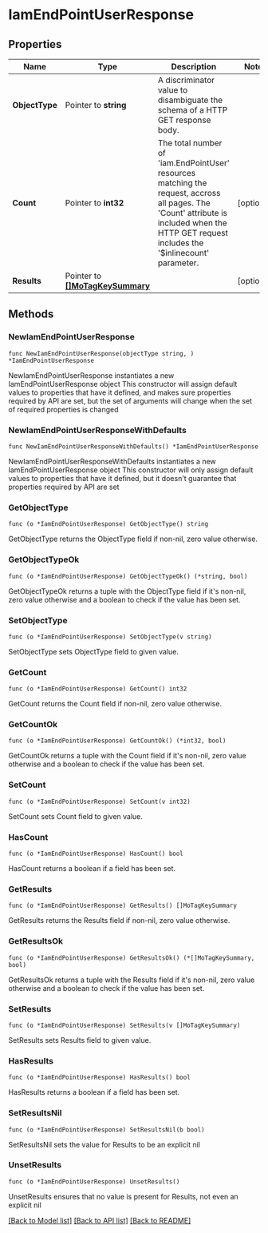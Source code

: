 # IamEndPointUserResponse

## Properties

Name | Type | Description | Notes
------------ | ------------- | ------------- | -------------
**ObjectType** | Pointer to **string** | A discriminator value to disambiguate the schema of a HTTP GET response body. | 
**Count** | Pointer to **int32** | The total number of &#39;iam.EndPointUser&#39; resources matching the request, accross all pages. The &#39;Count&#39; attribute is included when the HTTP GET request includes the &#39;$inlinecount&#39; parameter. | [optional] 
**Results** | Pointer to [**[]MoTagKeySummary**](mo.TagKeySummary.md) |  | [optional] 

## Methods

### NewIamEndPointUserResponse

`func NewIamEndPointUserResponse(objectType string, ) *IamEndPointUserResponse`

NewIamEndPointUserResponse instantiates a new IamEndPointUserResponse object
This constructor will assign default values to properties that have it defined,
and makes sure properties required by API are set, but the set of arguments
will change when the set of required properties is changed

### NewIamEndPointUserResponseWithDefaults

`func NewIamEndPointUserResponseWithDefaults() *IamEndPointUserResponse`

NewIamEndPointUserResponseWithDefaults instantiates a new IamEndPointUserResponse object
This constructor will only assign default values to properties that have it defined,
but it doesn't guarantee that properties required by API are set

### GetObjectType

`func (o *IamEndPointUserResponse) GetObjectType() string`

GetObjectType returns the ObjectType field if non-nil, zero value otherwise.

### GetObjectTypeOk

`func (o *IamEndPointUserResponse) GetObjectTypeOk() (*string, bool)`

GetObjectTypeOk returns a tuple with the ObjectType field if it's non-nil, zero value otherwise
and a boolean to check if the value has been set.

### SetObjectType

`func (o *IamEndPointUserResponse) SetObjectType(v string)`

SetObjectType sets ObjectType field to given value.


### GetCount

`func (o *IamEndPointUserResponse) GetCount() int32`

GetCount returns the Count field if non-nil, zero value otherwise.

### GetCountOk

`func (o *IamEndPointUserResponse) GetCountOk() (*int32, bool)`

GetCountOk returns a tuple with the Count field if it's non-nil, zero value otherwise
and a boolean to check if the value has been set.

### SetCount

`func (o *IamEndPointUserResponse) SetCount(v int32)`

SetCount sets Count field to given value.

### HasCount

`func (o *IamEndPointUserResponse) HasCount() bool`

HasCount returns a boolean if a field has been set.

### GetResults

`func (o *IamEndPointUserResponse) GetResults() []MoTagKeySummary`

GetResults returns the Results field if non-nil, zero value otherwise.

### GetResultsOk

`func (o *IamEndPointUserResponse) GetResultsOk() (*[]MoTagKeySummary, bool)`

GetResultsOk returns a tuple with the Results field if it's non-nil, zero value otherwise
and a boolean to check if the value has been set.

### SetResults

`func (o *IamEndPointUserResponse) SetResults(v []MoTagKeySummary)`

SetResults sets Results field to given value.

### HasResults

`func (o *IamEndPointUserResponse) HasResults() bool`

HasResults returns a boolean if a field has been set.

### SetResultsNil

`func (o *IamEndPointUserResponse) SetResultsNil(b bool)`

 SetResultsNil sets the value for Results to be an explicit nil

### UnsetResults
`func (o *IamEndPointUserResponse) UnsetResults()`

UnsetResults ensures that no value is present for Results, not even an explicit nil

[[Back to Model list]](../README.md#documentation-for-models) [[Back to API list]](../README.md#documentation-for-api-endpoints) [[Back to README]](../README.md)


